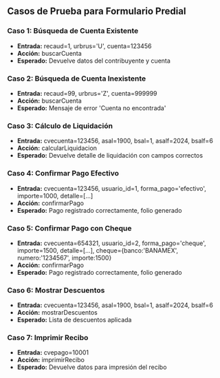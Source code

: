 ## Casos de Prueba para Formulario Predial

### Caso 1: Búsqueda de Cuenta Existente
- **Entrada:** recaud=1, urbrus='U', cuenta=123456
- **Acción:** buscarCuenta
- **Esperado:** Devuelve datos del contribuyente y cuenta

### Caso 2: Búsqueda de Cuenta Inexistente
- **Entrada:** recaud=99, urbrus='Z', cuenta=999999
- **Acción:** buscarCuenta
- **Esperado:** Mensaje de error 'Cuenta no encontrada'

### Caso 3: Cálculo de Liquidación
- **Entrada:** cvecuenta=123456, asal=1900, bsal=1, asalf=2024, bsalf=6
- **Acción:** calcularLiquidacion
- **Esperado:** Devuelve detalle de liquidación con campos correctos

### Caso 4: Confirmar Pago Efectivo
- **Entrada:** cvecuenta=123456, usuario_id=1, forma_pago='efectivo', importe=1000, detalle=[...]
- **Acción:** confirmarPago
- **Esperado:** Pago registrado correctamente, folio generado

### Caso 5: Confirmar Pago con Cheque
- **Entrada:** cvecuenta=654321, usuario_id=2, forma_pago='cheque', importe=1500, detalle=[...], cheque={banco:'BANAMEX', numero:'1234567', importe:1500}
- **Acción:** confirmarPago
- **Esperado:** Pago registrado correctamente, folio generado

### Caso 6: Mostrar Descuentos
- **Entrada:** cvecuenta=123456, asal=1900, bsal=1, asalf=2024, bsalf=6
- **Acción:** mostrarDescuentos
- **Esperado:** Lista de descuentos aplicada

### Caso 7: Imprimir Recibo
- **Entrada:** cvepago=10001
- **Acción:** imprimirRecibo
- **Esperado:** Devuelve datos para impresión del recibo
